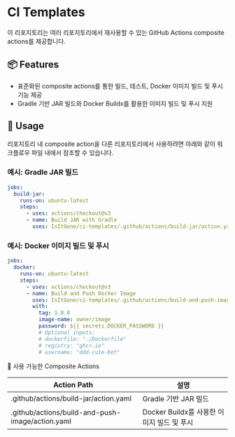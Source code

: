 # CI Templates

이 리포지토리는 여러 리포지토리에서 재사용할 수 있는 GitHub Actions composite actions를 제공합니다.

## 📦 Features

- 표준화된 composite actions를 통한 빌드, 테스트, Docker 이미지 빌드 및 푸시 기능 제공
- Gradle 기반 JAR 빌드와 Docker Buildx를 활용한 이미지 빌드 및 푸시 지원

## 🚀 Usage

리포지토리 내 composite action을 다른 리포지토리에서 사용하려면 아래와 같이 워크플로우 파일 내에서 참조할 수 있습니다.

### 예시: Gradle JAR 빌드

```yaml
jobs:
  build-jar:
    runs-on: ubuntu-latest
    steps:
      - uses: actions/checkout@v3
      - name: Build JAR with Gradle
        uses: IsItGone/ci-templates/.github/actions/build-jar/action.yaml
```

### 예시: Docker 이미지 빌드 및 푸시

```yaml
jobs:
  docker:
    runs-on: ubuntu-latest
    steps:
      - uses: actions/checkout@v3
      - name: Build and Push Docker Image
        uses: IsItGone/ci-templates/.github/actions/build-and-push-image/action.yaml
        with:
          tag: 1.0.0
          image-name: owner/image
          password: ${{ secrets.DOCKER_PASSWORD }}
          # Optional inputs:
          # dockerfile: "./Dockerfile"
          # registry: "ghcr.io"
          # username: "ddd-cute-bot"
```

📁 사용 가능한 Composite Actions

| Action Path                                      | 설명                                               |
| ------------------------------------------------ | -------------------------------------------------- |
| .github/actions/build-jar/action.yaml            | Gradle 기반 JAR 빌드                                |
| .github/actions/build-and-push-image/action.yaml | Docker Buildx를 사용한 이미지 빌드 및 푸시           |
